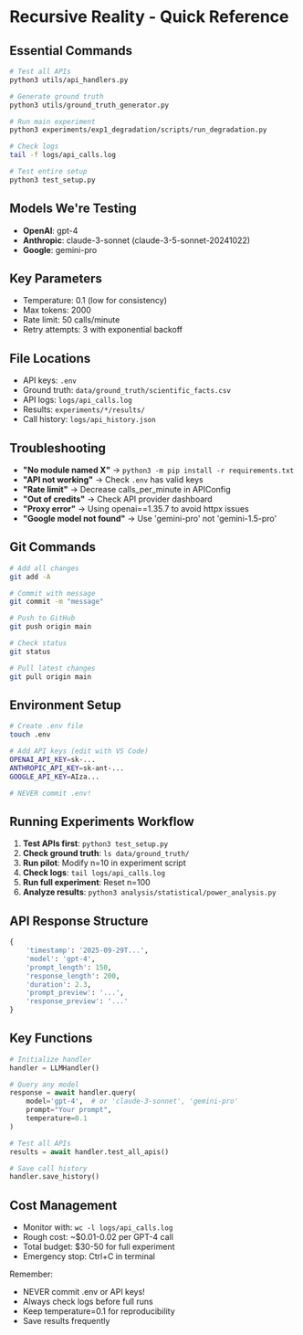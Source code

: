# Recursive Reality - Quick Reference

## Essential Commands
```bash
# Test all APIs
python3 utils/api_handlers.py

# Generate ground truth
python3 utils/ground_truth_generator.py  

# Run main experiment
python3 experiments/exp1_degradation/scripts/run_degradation.py

# Check logs
tail -f logs/api_calls.log

# Test entire setup
python3 test_setup.py
```

## Models We're Testing
- **OpenAI**: gpt-4
- **Anthropic**: claude-3-sonnet (claude-3-5-sonnet-20241022)
- **Google**: gemini-pro

## Key Parameters
- Temperature: 0.1 (low for consistency)
- Max tokens: 2000
- Rate limit: 50 calls/minute
- Retry attempts: 3 with exponential backoff

## File Locations
- API keys: `.env`
- Ground truth: `data/ground_truth/scientific_facts.csv`
- API logs: `logs/api_calls.log`
- Results: `experiments/*/results/`
- Call history: `logs/api_history.json`

## Troubleshooting
- **"No module named X"** → `python3 -m pip install -r requirements.txt`
- **"API not working"** → Check `.env` has valid keys
- **"Rate limit"** → Decrease calls_per_minute in APIConfig
- **"Out of credits"** → Check API provider dashboard
- **"Proxy error"** → Using openai==1.35.7 to avoid httpx issues
- **"Google model not found"** → Use 'gemini-pro' not 'gemini-1.5-pro'

## Git Commands
```bash
# Add all changes
git add -A

# Commit with message
git commit -m "message"

# Push to GitHub
git push origin main

# Check status
git status

# Pull latest changes
git pull origin main
```

## Environment Setup
```bash
# Create .env file
touch .env

# Add API keys (edit with VS Code)
OPENAI_API_KEY=sk-...
ANTHROPIC_API_KEY=sk-ant-...
GOOGLE_API_KEY=AIza...

# NEVER commit .env!
```

## Running Experiments Workflow
1. **Test APIs first**: `python3 test_setup.py`
2. **Check ground truth**: `ls data/ground_truth/`
3. **Run pilot**: Modify n=10 in experiment script
4. **Check logs**: `tail logs/api_calls.log`
5. **Run full experiment**: Reset n=100
6. **Analyze results**: `python3 analysis/statistical/power_analysis.py`

## API Response Structure
```python
{
    'timestamp': '2025-09-29T...',
    'model': 'gpt-4',
    'prompt_length': 150,
    'response_length': 200,
    'duration': 2.3,
    'prompt_preview': '...',
    'response_preview': '...'
}
```

## Key Functions
```python
# Initialize handler
handler = LLMHandler()

# Query any model
response = await handler.query(
    model='gpt-4',  # or 'claude-3-sonnet', 'gemini-pro'
    prompt="Your prompt",
    temperature=0.1
)

# Test all APIs
results = await handler.test_all_apis()

# Save call history
handler.save_history()
```

## Cost Management
- Monitor with: `wc -l logs/api_calls.log`
- Rough cost: ~$0.01-0.02 per GPT-4 call
- Total budget: $30-50 for full experiment
- Emergency stop: Ctrl+C in terminal

Remember: 
- NEVER commit .env or API keys!
- Always check logs before full runs
- Keep temperature=0.1 for reproducibility
- Save results frequently